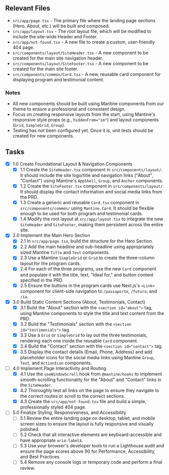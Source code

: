 ## Relevant Files

-   `src/app/page.tsx` - The primary file where the landing page sections (Hero, About, etc.) will be built and composed.
-   `src/app/layout.tsx` - The root layout file, which will be modified to include the site-wide Header and Footer.
-   `src/app/not-found.tsx` - A new file to create a custom, user-friendly 404 page.
-   `src/components/layout/SiteHeader.tsx` - A new component to be created for the main site navigation header.
-   `src/components/layout/SiteFooter.tsx` - A new component to be created for the main site footer.
-   `src/components/common/Card.tsx` - A new, reusable card component for displaying program and testimonial content.

### Notes

-   All new components should be built using Mantine components from our theme to ensure a professional and consistent design.
-   Focus on creating responsive layouts from the start, using Mantine's responsive style props (e.g., `hiddenFrom="sm"`) and layout components (`Grid`, `SimpleGrid`, `Group`).
-   Testing has not been configured yet. Once it is, unit tests should be created for new components.

## Tasks

-   [x] 1.0 Create Foundational Layout & Navigation Components
    -   [x] 1.1 Create the `SiteHeader.tsx` component in `src/components/layout/`. It should include the site logo/title and navigation links ("About", "Contact") using Mantine's `AppShell`, `Group`, and `Anchor` components.
    -   [x] 1.2 Create the `SiteFooter.tsx` component in `src/components/layout/`. It should display the contact information and social media links from the PRD.
    -   [x] 1.3 Create a generic and reusable `Card.tsx` component in `src/components/common/` using `Mantine.Card`. It should be flexible enough to be used for both program and testimonial cards.
    -   [x] 1.4 Modify the root layout at `src/app/layout.tsx` to integrate the new `SiteHeader` and `SiteFooter`, making them persistent across the entire site.
-   [x] 2.0 Implement the Main Hero Section
    -   [x] 2.1 In `src/app/page.tsx`, build the structure for the Hero Section.
    -   [x] 2.2 Add the main headline and sub-headline using appropriately sized Mantine `Title` and `Text` components.
    -   [x] 2.3 Use a Mantine `SimpleGrid` or `Grid` to create the three-column layout for the program cards.
    -   [x] 2.4 For each of the three programs, use the new `Card` component and populate it with the title, text, "Ideal for," and button content specified in the PRD.
    -   [x] 2.5 Ensure the buttons in the program cards use Next.js's `<Link>` component for client-side navigation to `/passaporte`, `/futuro`, and `/ia`.
-   [x] 3.0 Build Static Content Sections (About, Testimonials, Contact)
    -   [x] 3.1 Build the "About" section with the `<section id="about">` tag, using Mantine components to style the title and text content from the PRD.
    -   [x] 3.2 Build the "Testimonials" section with the `<section id="testimonials">` tag.
    -   [x] 3.3 Use a `Grid` or `SimpleGrid` to lay out the three testimonials, rendering each one inside the reusable `Card` component.
    -   [x] 3.4 Build the "Contact" section with the `<section id="contact">` tag.
    -   [x] 3.5 Display the contact details (Email, Phone, Address) and add placeholder icons for the social media links using Mantine `Group`, `Text`, and `ActionIcon` components.
-   [ ] 4.0 Implement Page Interactivity and Routing
    -   [x] 4.1 Use the `useWindowScroll` hook from `@mantine/hooks` to implement smooth-scrolling functionality for the "About" and "Contact" links in the `SiteHeader`.
    -   [x] 4.2 Thoroughly test all links on the page to ensure they navigate to the correct routes or scroll to the correct sections.
    -   [x] 4.3 Create the `src/app/not-found.tsx` file and build a simple, professionally styled 404 page.
-   [ ] 5.0 Finalize Styling, Responsiveness, and Accessibility
    -   [ ] 5.1 Review the entire landing page on desktop, tablet, and mobile screen sizes to ensure the layout is fully responsive and visually polished.
    -   [ ] 5.2 Check that all interactive elements are keyboard-accessible and have appropriate `aria-label`s.
    -   [ ] 5.3 Use your browser's developer tools to run a Lighthouse audit and ensure the page scores above 90 for Performance, Accessibility, and Best Practices.
    -   [ ] 5.4 Remove any console logs or temporary code and perform a final review.